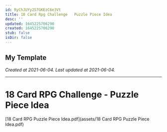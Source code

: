 ```yaml
---
id: RyChJUYy2S7GKEzC6e3Vt
title: 18 Card Rpg Challenge   Puzzle Piece Idea
desc: ''
updated: 1645225706290
created: 1645225706290
stub: false
isDir: false
---
```

My Template
---

_Created at 2021-06-04._
_Last updated at 2021-06-04._




---

# 18 Card RPG Challenge - Puzzle Piece Idea


[18 Card RPG Puzzle Piece Idea.pdf](assets/18 Card RPG Puzzle Piece Idea.pdf)

